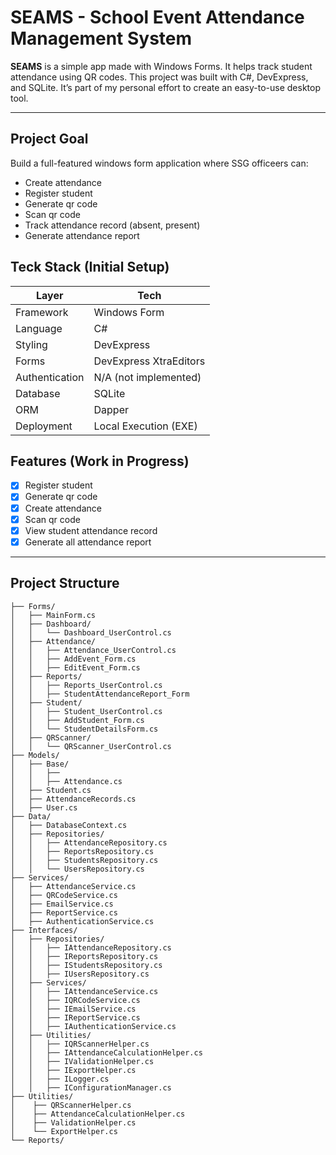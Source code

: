 # SEAMS - School Event Attendance Management System

**SEAMS** is a simple app made with Windows Forms. It helps track student attendance using QR codes. This project was built with C#, DevExpress, and SQLite. It’s part of my personal effort to create an easy-to-use desktop tool.

---

## Project Goal

Build a full-featured windows form application where SSG officeers can:

- Create attendance
- Register student
- Generate qr code
- Scan qr code
- Track attendance record (absent, present)
- Generate attendance report

## Teck Stack (Initial Setup)

| Layer          | Tech                           |
| -------------- | ------------------------------ |
| Framework      | Windows Form                   |
| Language       | C#                             |
| Styling        | DevExpress                     |
| Forms          | DevExpress XtraEditors         |
| Authentication | N/A (not implemented)          |
| Database       | SQLite                         |
| ORM            | Dapper                         |
| Deployment     | Local Execution (EXE)          |

## Features (Work in Progress)

- [x] Register student
- [x] Generate qr code
- [x] Create attendance
- [x] Scan qr code
- [x] View student attendance record
- [x] Generate all attendance report

---

## Project Structure

```
├── Forms/
│   ├── MainForm.cs                      
│   ├── Dashboard/
│   │   └── Dashboard_UserControl.cs     
│   ├── Attendance/
│   │   ├── Attendance_UserControl.cs   
│   │   ├── AddEvent_Form.cs            
│   │   ├── EditEvent_Form.cs            
│   ├── Reports/
│   │   ├── Reports_UserControl.cs       
│   │   ├── StudentAttendanceReport_Form 
│   ├── Student/
│   │   ├── Student_UserControl.cs       
│   │   ├── AddStudent_Form.cs           
│   │   └── StudentDetailsForm.cs        
│   ├── QRScanner/
│   │   └── QRScanner_UserControl.cs     
├── Models/
│   ├── Base/                           
│   │   ├──
│   │   ├── Attendance.cs               
│   ├── Student.cs                      
│   ├── AttendanceRecords.cs                       
│   ├── User.cs                          
├── Data/
│   ├── DatabaseContext.cs              
│   ├── Repositories/
│   │   ├── AttendanceRepository.cs      
│   │   ├── ReportsRepository.cs         
│   │   ├── StudentsRepository.cs        
│   │   └── UsersRepository.cs           
├── Services/
│   ├── AttendanceService.cs             
│   ├── QRCodeService.cs                
│   ├── EmailService.cs                  
│   ├── ReportService.cs                 
│   ├── AuthenticationService.cs         
├── Interfaces/                          
│   ├── Repositories/
│   │   ├── IAttendanceRepository.cs     
│   │   ├── IReportsRepository.cs        
│   │   ├── IStudentsRepository.cs       
│   │   ├── IUsersRepository.cs         
│   ├── Services/
│   │   ├── IAttendanceService.cs        
│   │   ├── IQRCodeService.cs           
│   │   ├── IEmailService.cs            
│   │   ├── IReportService.cs            
│   │   ├── IAuthenticationService.cs    
│   ├── Utilities/
│   │   ├── IQRScannerHelper.cs          
│   │   ├── IAttendanceCalculationHelper.cs
│   │   ├── IValidationHelper.cs         
│   │   ├── IExportHelper.cs            
│   │   ├── ILogger.cs                   
│   │   ├── IConfigurationManager.cs    
├── Utilities/
│    ├── QRScannerHelper.cs           
│    ├── AttendanceCalculationHelper.cs 
│    ├── ValidationHelper.cs          
│    └── ExportHelper.cs              
└── Reports/
```




